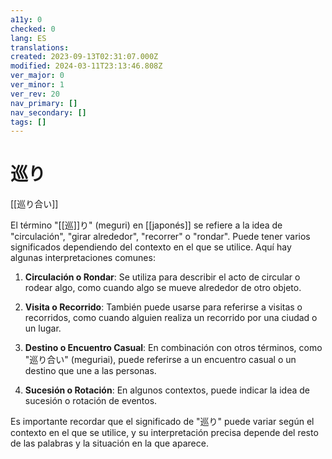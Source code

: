 ```yaml
---
a11y: 0
checked: 0
lang: ES
translations: 
created: 2023-09-13T02:31:07.000Z
modified: 2024-03-11T23:13:46.808Z
ver_major: 0
ver_minor: 1
ver_rev: 20
nav_primary: []
nav_secondary: []
tags: []
---
```

# 巡り

[[巡り合い]]

El término "[[巡]]り" (meguri) en [[japonés]] se refiere a la idea de "circulación", "girar alrededor", "recorrer" o "rondar". Puede tener varios significados dependiendo del contexto en el que se utilice. Aquí hay algunas interpretaciones comunes:

1. **Circulación o Rondar**: Se utiliza para describir el acto de circular o rodear algo, como cuando algo se mueve alrededor de otro objeto.
    
2. **Visita o Recorrido**: También puede usarse para referirse a visitas o recorridos, como cuando alguien realiza un recorrido por una ciudad o un lugar.
    
3. **Destino o Encuentro Casual**: En combinación con otros términos, como "巡り合い" (meguriai), puede referirse a un encuentro casual o un destino que une a las personas.
    
4. **Sucesión o Rotación**: En algunos contextos, puede indicar la idea de sucesión o rotación de eventos.
    

Es importante recordar que el significado de "巡り" puede variar según el contexto en el que se utilice, y su interpretación precisa depende del resto de las palabras y la situación en la que aparece.